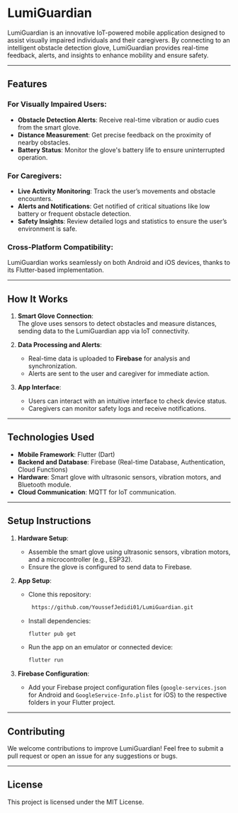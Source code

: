 # **LumiGuardian**

LumiGuardian is an innovative IoT-powered mobile application designed to assist visually impaired individuals and their caregivers. By connecting to an intelligent obstacle detection glove, LumiGuardian provides real-time feedback, alerts, and insights to enhance mobility and ensure safety.

---

## **Features**

### For Visually Impaired Users:
- **Obstacle Detection Alerts**: Receive real-time vibration or audio cues from the smart glove.
- **Distance Measurement**: Get precise feedback on the proximity of nearby obstacles.
- **Battery Status**: Monitor the glove's battery life to ensure uninterrupted operation.

### For Caregivers:
- **Live Activity Monitoring**: Track the user’s movements and obstacle encounters.
- **Alerts and Notifications**: Get notified of critical situations like low battery or frequent obstacle detection.
- **Safety Insights**: Review detailed logs and statistics to ensure the user’s environment is safe.

### Cross-Platform Compatibility:
LumiGuardian works seamlessly on both Android and iOS devices, thanks to its Flutter-based implementation.

---

## **How It Works**

1. **Smart Glove Connection**:  
   The glove uses sensors to detect obstacles and measure distances, sending data to the LumiGuardian app via IoT connectivity.

2. **Data Processing and Alerts**:  
   - Real-time data is uploaded to **Firebase** for analysis and synchronization.  
   - Alerts are sent to the user and caregiver for immediate action.

3. **App Interface**:  
   - Users can interact with an intuitive interface to check device status.  
   - Caregivers can monitor safety logs and receive notifications.

---

## **Technologies Used**

- **Mobile Framework**: Flutter (Dart)
- **Backend and Database**: Firebase (Real-time Database, Authentication, Cloud Functions)
- **Hardware**: Smart glove with ultrasonic sensors, vibration motors, and Bluetooth module.
- **Cloud Communication**: MQTT for IoT communication.

---

## **Setup Instructions**

1. **Hardware Setup**:  
   - Assemble the smart glove using ultrasonic sensors, vibration motors, and a microcontroller (e.g., ESP32).  
   - Ensure the glove is configured to send data to Firebase.

2. **App Setup**:  
   - Clone this repository:
     ```bash
      https://github.com/YoussefJedidi01/LumiGuardian.git
     ```
   - Install dependencies:
     ```bash
     flutter pub get
     ```
   - Run the app on an emulator or connected device:
     ```bash
     flutter run
     ```

3. **Firebase Configuration**:  
   - Add your Firebase project configuration files (`google-services.json` for Android and `GoogleService-Info.plist` for iOS) to the respective folders in your Flutter project.

---

## **Contributing**

We welcome contributions to improve LumiGuardian! Feel free to submit a pull request or open an issue for any suggestions or bugs.

---

## **License**

This project is licensed under the MIT License.
